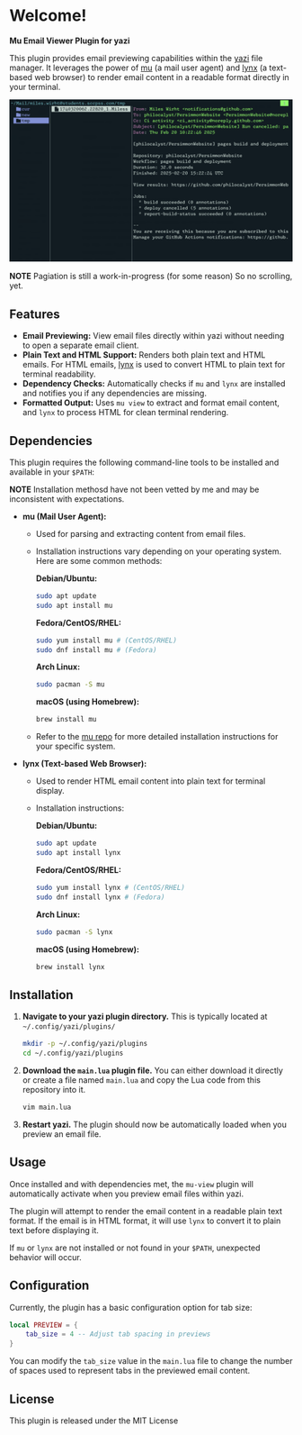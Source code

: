 # Welcome!

**Mu Email Viewer Plugin for yazi**

This plugin provides email previewing capabilities within the [yazi](https://yazi-rs.github.io/) file manager. It leverages the power of [mu](https://www.djcbsoftware.nl/code/mu/) (a mail user agent) and [lynx](https://lynx.invisible-island.net/) (a text-based web browser) to render email content in a readable format directly in your terminal.

![An example output](example.png)

**NOTE**
Pagiation is still a work-in-progress (for some reason)
So no scrolling, yet.

## Features

  - **Email Previewing:**  View email files directly within yazi without needing to open a separate email client.
  - **Plain Text and HTML Support:** Renders both plain text and HTML emails. For HTML emails, [lynx](https://lynx.invisible-island.net/) is used to convert HTML to plain text for terminal readability.
  - **Dependency Checks:** Automatically checks if `mu` and `lynx` are installed and notifies you if any dependencies are missing.
  - **Formatted Output:**  Uses `mu view` to extract and format email content, and `lynx` to process HTML for clean terminal rendering.

## Dependencies

This plugin requires the following command-line tools to be installed and available in your `$PATH`:

  **NOTE** Installation methosd have not been vetted by me and may be inconsistent with expectations.


  - **mu (Mail User Agent):**

      - Used for parsing and extracting content from email files.

      - Installation instructions vary depending on your operating system.  Here are some common methods:

        **Debian/Ubuntu:**

        ```bash
        sudo apt update
        sudo apt install mu
        ```

        **Fedora/CentOS/RHEL:**

        ```bash
        sudo yum install mu # (CentOS/RHEL)
        sudo dnf install mu # (Fedora)
        ```

        **Arch Linux:**

        ```bash
        sudo pacman -S mu
        ```

        **macOS (using Homebrew):**

        ```bash
        brew install mu
        ```

      - Refer to the [mu repo](https://github.com/djcb/mu) for more detailed installation instructions for your specific system.

  - **lynx (Text-based Web Browser):**

      - Used to render HTML email content into plain text for terminal display.

      - Installation instructions:

        **Debian/Ubuntu:**

        ```bash
        sudo apt update
        sudo apt install lynx
        ```

        **Fedora/CentOS/RHEL:**

        ```bash
        sudo yum install lynx # (CentOS/RHEL)
        sudo dnf install lynx # (Fedora)
        ```

        **Arch Linux:**

        ```bash
        sudo pacman -S lynx
        ```

        **macOS (using Homebrew):**

        ```bash
        brew install lynx
        ```

## Installation

1.  **Navigate to your yazi plugin directory.**  This is typically located at `~/.config/yazi/plugins/`

    ```bash
    mkdir -p ~/.config/yazi/plugins
    cd ~/.config/yazi/plugins
    ```

2.  **Download the `main.lua` plugin file.** You can either download it directly or create a file named `main.lua` and copy the Lua code from this repository into it.

    ```bash
    vim main.lua
    ```

3.  **Restart yazi.**  The plugin should now be automatically loaded when you preview an email file.

## Usage

Once installed and with dependencies met, the `mu-view` plugin will automatically activate when you preview email files within yazi. 

The plugin will attempt to render the email content in a readable plain text format. If the email is in HTML format, it will use `lynx` to convert it to plain text before displaying it.

If `mu` or `lynx` are not installed or not found in your `$PATH`, unexpected behavior will occur.

## Configuration

Currently, the plugin has a basic configuration option for tab size:

```lua
local PREVIEW = {
    tab_size = 4 -- Adjust tab spacing in previews
}
```

You can modify the `tab_size` value in the `main.lua` file to change the number of spaces used to represent tabs in the previewed email content.

## License

This plugin is released under the MIT License
